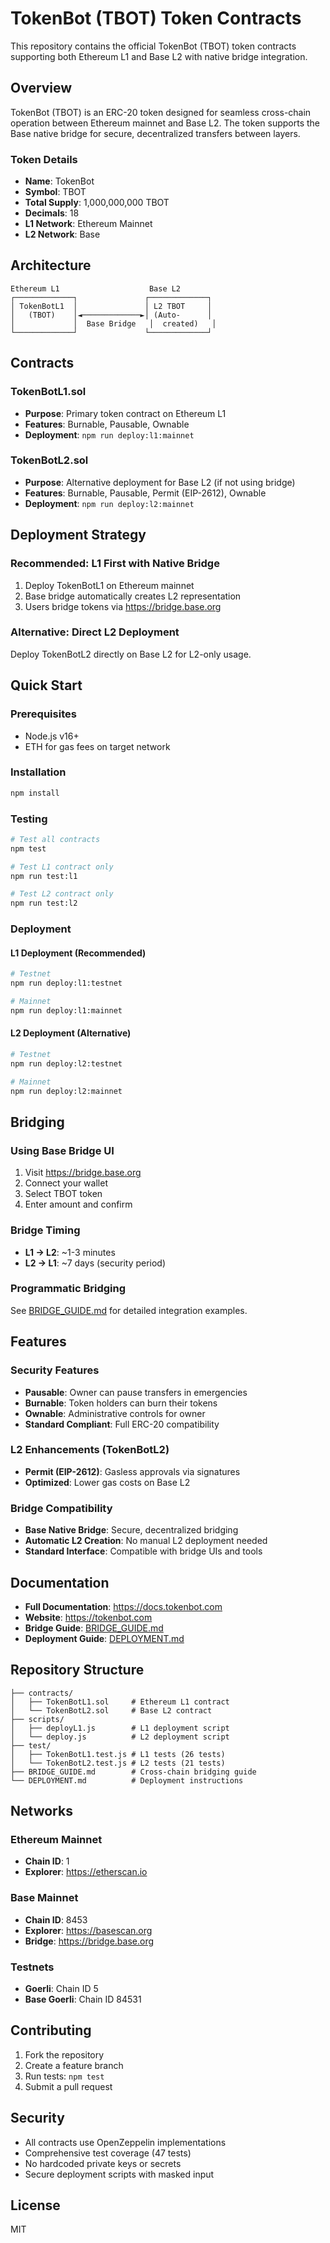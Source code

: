 # TokenBot (TBOT) Token Contracts

This repository contains the official TokenBot (TBOT) token contracts supporting both Ethereum L1 and Base L2 with native bridge integration.

## Overview

TokenBot (TBOT) is an ERC-20 token designed for seamless cross-chain operation between Ethereum mainnet and Base L2. The token supports the Base native bridge for secure, decentralized transfers between layers.

### Token Details
- **Name**: TokenBot  
- **Symbol**: TBOT
- **Total Supply**: 1,000,000,000 TBOT
- **Decimals**: 18
- **L1 Network**: Ethereum Mainnet
- **L2 Network**: Base

## Architecture

```
Ethereum L1                    Base L2
┌─────────────┐               ┌─────────────┐
│ TokenBotL1  │               │ L2 TBOT     │
│   (TBOT)    │◄─────────────►│ (Auto-      │
│             │  Base Bridge   │  created)   │
└─────────────┘               └─────────────┘
```

## Contracts

### TokenBotL1.sol
- **Purpose**: Primary token contract on Ethereum L1
- **Features**: Burnable, Pausable, Ownable
- **Deployment**: `npm run deploy:l1:mainnet`

### TokenBotL2.sol  
- **Purpose**: Alternative deployment for Base L2 (if not using bridge)
- **Features**: Burnable, Pausable, Permit (EIP-2612), Ownable
- **Deployment**: `npm run deploy:l2:mainnet`

## Deployment Strategy

### Recommended: L1 First with Native Bridge
1. Deploy TokenBotL1 on Ethereum mainnet
2. Base bridge automatically creates L2 representation
3. Users bridge tokens via https://bridge.base.org

### Alternative: Direct L2 Deployment
Deploy TokenBotL2 directly on Base L2 for L2-only usage.

## Quick Start

### Prerequisites
- Node.js v16+
- ETH for gas fees on target network

### Installation
```bash
npm install
```

### Testing
```bash
# Test all contracts
npm test

# Test L1 contract only
npm run test:l1

# Test L2 contract only  
npm run test:l2
```

### Deployment

#### L1 Deployment (Recommended)
```bash
# Testnet
npm run deploy:l1:testnet

# Mainnet
npm run deploy:l1:mainnet
```

#### L2 Deployment (Alternative)
```bash
# Testnet
npm run deploy:l2:testnet

# Mainnet
npm run deploy:l2:mainnet
```

## Bridging

### Using Base Bridge UI
1. Visit https://bridge.base.org
2. Connect your wallet
3. Select TBOT token
4. Enter amount and confirm

### Bridge Timing
- **L1 → L2**: ~1-3 minutes
- **L2 → L1**: ~7 days (security period)

### Programmatic Bridging
See [BRIDGE_GUIDE.md](./BRIDGE_GUIDE.md) for detailed integration examples.

## Features

### Security Features
- **Pausable**: Owner can pause transfers in emergencies
- **Burnable**: Token holders can burn their tokens
- **Ownable**: Administrative controls for owner
- **Standard Compliant**: Full ERC-20 compatibility

### L2 Enhancements (TokenBotL2)
- **Permit (EIP-2612)**: Gasless approvals via signatures
- **Optimized**: Lower gas costs on Base L2

### Bridge Compatibility
- **Base Native Bridge**: Secure, decentralized bridging
- **Automatic L2 Creation**: No manual L2 deployment needed
- **Standard Interface**: Compatible with bridge UIs and tools

## Documentation

- **Full Documentation**: https://docs.tokenbot.com
- **Website**: https://tokenbot.com
- **Bridge Guide**: [BRIDGE_GUIDE.md](./BRIDGE_GUIDE.md)
- **Deployment Guide**: [DEPLOYMENT.md](./DEPLOYMENT.md)

## Repository Structure

```
├── contracts/
│   ├── TokenBotL1.sol     # Ethereum L1 contract
│   └── TokenBotL2.sol     # Base L2 contract
├── scripts/
│   ├── deployL1.js        # L1 deployment script
│   └── deploy.js          # L2 deployment script
├── test/
│   ├── TokenBotL1.test.js # L1 tests (26 tests)
│   └── TokenBotL2.test.js # L2 tests (21 tests)
├── BRIDGE_GUIDE.md        # Cross-chain bridging guide
└── DEPLOYMENT.md          # Deployment instructions
```

## Networks

### Ethereum Mainnet
- **Chain ID**: 1
- **Explorer**: https://etherscan.io

### Base Mainnet  
- **Chain ID**: 8453
- **Explorer**: https://basescan.org
- **Bridge**: https://bridge.base.org

### Testnets
- **Goerli**: Chain ID 5
- **Base Goerli**: Chain ID 84531

## Contributing

1. Fork the repository
2. Create a feature branch
3. Run tests: `npm test`
4. Submit a pull request

## Security

- All contracts use OpenZeppelin implementations
- Comprehensive test coverage (47 tests)
- No hardcoded private keys or secrets
- Secure deployment scripts with masked input

## License

MIT